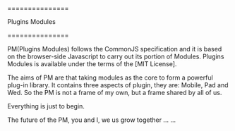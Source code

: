 ===============

Plugins Modules

===============

PM(Plugins Modules) follows the CommonJS specification and it is based on the browser-side Javascript to carry out its portion of Modules. Plugins Modules is available under the terms of the [MIT License].

The aims of PM are that taking modules as the core to form a powerful plug-in library. It contains three aspects of plugin, they are: Mobile, Pad and Wed. So the PM is not a frame of my own, but a frame shared by all of us.

Everything is just to begin.

The future of the PM, you and I, we us grow together ... ...
